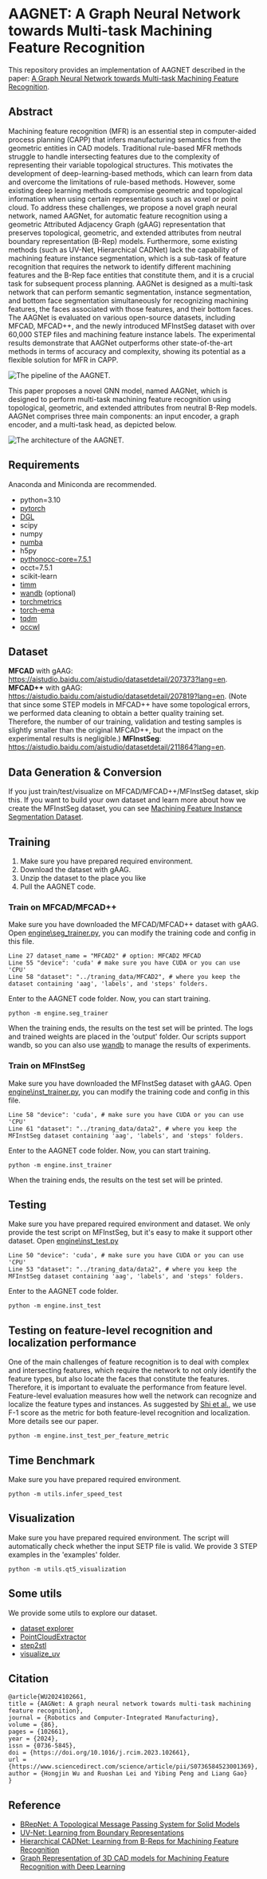 # AAGNET: A Graph Neural Network towards Multi-task Machining Feature Recognition

This repository provides an implementation of AAGNET described in the paper: [A Graph Neural Network towards Multi-task Machining Feature Recognition](https://doi.org/10.1016/j.rcim.2023.102661).

## Abstract
Machining feature recognition (MFR) is an essential step in computer-aided process planning (CAPP) that infers manufacturing semantics from the geometric entities in CAD models. Traditional rule-based MFR methods struggle to handle intersecting features due to the complexity of representing their variable topological structures. This motivates the development of deep-learning-based methods, which can learn from data and overcome the limitations of rule-based methods. However, some existing deep learning methods compromise geometric and topological information when using certain representations such as voxel or point cloud. To address these challenges, we propose a novel graph neural network, named AAGNet, for automatic feature recognition using a geometric Attributed Adjacency Graph (gAAG) representation that preserves topological, geometric, and extended attributes from neutral boundary representation (B-Rep) models. Furthermore, some existing methods (such as UV-Net, Hierarchical CADNet) lack the capability of machining feature instance segmentation, which is a sub-task of feature recognition that requires the network to identify different machining features and the B-Rep face entities that constitute them, and it is a crucial task for subsequent process planning. AAGNet is designed as a multi-task network that can perform semantic segmentation, instance segmentation, and bottom face segmentation simultaneously for recognizing machining features, the faces associated with those features, and their bottom faces. The AAGNet is evaluated on various open-source datasets, including MFCAD, MFCAD++, and the newly introduced MFInstSeg dataset with over 60,000 STEP files and machining feature instance labels. The experimental results demonstrate that AAGNet outperforms other state-of-the-art methods in terms of accuracy and complexity, showing its potential as a flexible solution for MFR in CAPP.

![The pipeline of the AAGNET.](docs/imgs/framework.png)

This paper proposes a novel GNN model, named AAGNet, which is designed to perform multi-task machining feature recognition using topological, geometric, and extended attributes from neutral B-Rep models. AAGNet comprises three main components: an input encoder, a graph encoder, and a multi-task head, as depicted below. 

![The architecture of the AAGNET.](docs/imgs/AAGNet.png)

## Requirements
Anaconda and Miniconda are recommended.

- python=3.10
- [pytorch](https://pytorch.org/get-started/locally/)
- [DGL](https://docs.dgl.ai/)
- scipy
- numpy
- [numba](https://numba.pydata.org/numba-doc/latest/user/installing.html)
- h5py
- [pythonocc-core=7.5.1](https://github.com/tpaviot/pythonocc-core)
- occt=7.5.1
- scikit-learn
- [timm](https://github.com/huggingface/pytorch-image-models)
- [wandb](https://github.com/wandb/wandb) (optional)
- [torchmetrics](https://github.com/Lightning-AI/torchmetrics)
- [torch-ema](https://github.com/fadel/pytorch_ema)
- [tqdm](https://github.com/tqdm/tqdm)
- [occwl](https://github.com/AutodeskAILab/occwl)

## Dataset
**MFCAD** with gAAG: https://aistudio.baidu.com/aistudio/datasetdetail/207373?lang=en.
**MFCAD++** with gAAG: https://aistudio.baidu.com/aistudio/datasetdetail/207819?lang=en. (Note that since some STEP models in MFCAD++ have some topological errors, we performed data cleaning to obtain a better quality training set. Therefore, the number of our training, validation and testing samples is slightly smaller than the original MFCAD++, but the impact on the experimental results is negligible.)
**MFInstSeg**: https://aistudio.baidu.com/aistudio/datasetdetail/211864?lang=en.

## Data Generation & Conversion
If you just train/test/visualize on MFCAD/MFCAD++/MFInstSeg dataset, skip this.
If you want to build your own dataset and learn more about how we create the MFInstSeg dataset, you can see [Machining Feature Instance Segmentation Dataset](dataset/README.md).

## Training
1. Make sure you have prepared required environment.
2. Download the dataset with gAAG.
3. Unzip the dataset to the place you like
4. Pull the AAGNET code.

### Train on MFCAD/MFCAD++
Make sure you have downloaded the MFCAD/MFCAD++ dataset with gAAG.
Open [engine\seg_trainer.py](engine/seg_trainer.py), you can modify the training code and config in this file. 
```
Line 27 dataset_name = "MFCAD2" # option: MFCAD2 MFCAD
Line 55 "device": 'cuda' # make sure you have CUDA or you can use 'CPU'
Line 58 "dataset": "../traning_data/MFCAD2", # where you keep the dataset containing 'aag', 'labels', and 'steps' folders.
```
Enter to the AAGNET code folder. Now, you can start training.
```
python -m engine.seg_trainer
```
When the training ends, the results on the test set will be printed.
The logs and trained weights are placed in the 'output' folder. Our scripts support wandb, so you can also use [wandb](https://github.com/wandb/wandb) to manage the results of experiments.

### Train on MFInstSeg
Make sure you have downloaded the MFInstSeg dataset with gAAG.
Open [engine\inst_trainer.py](engine/inst_trainer.py), you can modify the training code and config in this file. 
```
Line 58 "device": 'cuda', # make sure you have CUDA or you can use 'CPU'
Line 61 "dataset": "../traning_data/data2", # where you keep the MFInstSeg dataset containing 'aag', 'labels', and 'steps' folders.
```
Enter to the AAGNET code folder. Now, you can start training.
```
python -m engine.inst_trainer
```
When the training ends, the results on the test set will be printed.

## Testing
Make sure you have prepared required environment and dataset. We only provide the test script on MFInstSeg, but it's easy to make it support other dataset.
Open [engine\inst_test.py](engine/inst_test.py)
```
Line 50 "device": 'cuda', # make sure you have CUDA or you can use 'CPU'
Line 53 "dataset": "../traning_data/data2", # where you keep the MFInstSeg dataset containing 'aag', 'labels', and 'steps' folders.
```
Enter to the AAGNET code folder.
```
python -m engine.inst_test
```
## Testing on feature-level recognition and localization performance
One of the main challenges of feature recognition is to deal with complex and intersecting features, which require the network to not only identify the feature types, but also locate the faces that constitute the features. Therefore, it is important to evaluate the performance from feature level. Feature-level evaluation measures how well the network can recognize and localize the feature types and instances.
As suggested by [Shi et al.](https://ieeexplore.ieee.org/document/9222288/), we use F-1 score as the metric for both feature-level recognition and localization. More details see our paper.
```
python -m engine.inst_test_per_feature_metric
```

## Time Benchmark
Make sure you have prepared required environment.
```
python -m utils.infer_speed_test
```

## Visualization
Make sure you have prepared required environment. The script will automatically check whether the input SETP file is valid. We provide 3  STEP examples in the 'examples' folder.
```
python -m utils.qt5_visualization
```

## Some utils
We provide some utils to explore our dataset.
- [dataset explorer](utils/dataset_explorer.py)
- [PointCloudExtractor](utils/PointCloudExtractor.py)
- [step2stl](utils/step2stl.py)
- [visualize_uv](utils/visualize_uv.py)

## Citation
```
@article{WU2024102661,
title = {AAGNet: A graph neural network towards multi-task machining feature recognition},
journal = {Robotics and Computer-Integrated Manufacturing},
volume = {86},
pages = {102661},
year = {2024},
issn = {0736-5845},
doi = {https://doi.org/10.1016/j.rcim.2023.102661},
url = {https://www.sciencedirect.com/science/article/pii/S0736584523001369},
author = {Hongjin Wu and Ruoshan Lei and Yibing Peng and Liang Gao}
}
```

## Reference
- [BRepNet: A Topological Message Passing System for Solid Models](https://github.com/AutodeskAILab/BRepNet/)
- [UV-Net: Learning from Boundary Representations](https://github.com/AutodeskAILab/UV-Net)
- [Hierarchical CADNet: Learning from B-Reps for Machining Feature Recognition](https://gitlab.com/qub_femg/machine-learning/hierarchical-cadnet)
- [Graph Representation of 3D CAD models for Machining Feature Recognition with Deep Learning](https://gitlab.com/qub_femg/machine-learning/cadnet)
